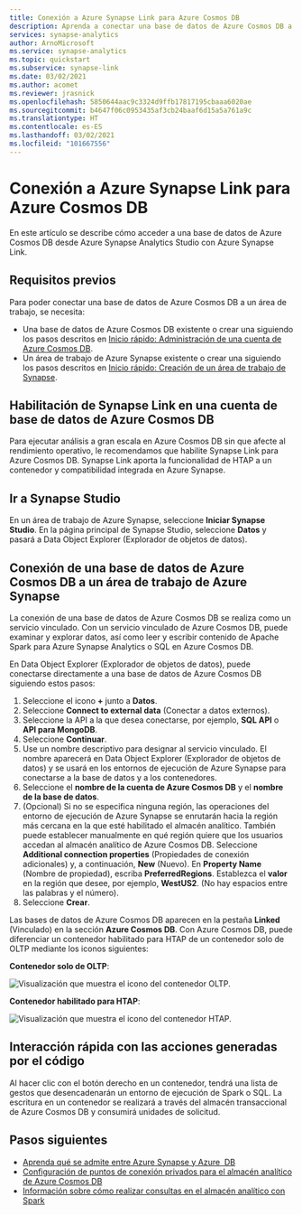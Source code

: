 ```yaml
---
title: Conexión a Azure Synapse Link para Azure Cosmos DB
description: Aprenda a conectar una base de datos de Azure Cosmos DB a un área de trabajo de Synapse con Azure Synapse Link.
services: synapse-analytics
author: ArnoMicrosoft
ms.service: synapse-analytics
ms.topic: quickstart
ms.subservice: synapse-link
ms.date: 03/02/2021
ms.author: acomet
ms.reviewer: jrasnick
ms.openlocfilehash: 5850644aac9c3324d9ffb17817195cbaaa6020ae
ms.sourcegitcommit: b4647f06c0953435af3cb24baaf6d15a5a761a9c
ms.translationtype: HT
ms.contentlocale: es-ES
ms.lasthandoff: 03/02/2021
ms.locfileid: "101667556"
---
```

# <a name="connect-to-azure-synapse-link-for-azure-cosmos-db"></a>Conexión a Azure Synapse Link para Azure Cosmos DB

En este artículo se describe cómo acceder a una base de datos de Azure Cosmos DB desde Azure Synapse Analytics Studio con Azure Synapse Link.

## <a name="prerequisites"></a>Requisitos previos

Para poder conectar una base de datos de Azure Cosmos DB a un área de trabajo, se necesita:

* Una base de datos de Azure Cosmos DB existente o crear una siguiendo los pasos descritos en [Inicio rápido: Administración de una cuenta de Azure Cosmos DB](../../cosmos-db/how-to-manage-database-account.md).
* Un área de trabajo de Azure Synapse existente o crear una siguiendo los pasos descritos en [Inicio rápido: Creación de un área de trabajo de Synapse](../quickstart-create-workspace.md).

## <a name="enable-synapse-link-on-an-azure-cosmos-db-database-account"></a>Habilitación de Synapse Link en una cuenta de base de datos de Azure Cosmos DB

Para ejecutar análisis a gran escala en Azure Cosmos DB sin que afecte al rendimiento operativo, le recomendamos que habilite Synapse Link para Azure Cosmos DB. Synapse Link aporta la funcionalidad de HTAP a un contenedor y compatibilidad integrada en Azure Synapse.

## <a name="go-to-synapse-studio"></a>Ir a Synapse Studio

En un área de trabajo de Azure Synapse, seleccione **Iniciar Synapse Studio**. En la página principal de Synapse Studio, seleccione **Datos** y pasará a Data Object Explorer (Explorador de objetos de datos).

## <a name="connect-an-azure-cosmos-db-database-to-an-azure-synapse-workspace"></a>Conexión de una base de datos de Azure Cosmos DB a un área de trabajo de Azure Synapse

La conexión de una base de datos de Azure Cosmos DB se realiza como un servicio vinculado. Con un servicio vinculado de Azure Cosmos DB, puede examinar y explorar datos, así como leer y escribir contenido de Apache Spark para Azure Synapse Analytics o SQL en Azure Cosmos DB.

En Data Object Explorer (Explorador de objetos de datos), puede conectarse directamente a una base de datos de Azure Cosmos DB siguiendo estos pasos:

1. Seleccione el icono **+** junto a **Datos**.
1. Seleccione **Connect to external data** (Conectar a datos externos).
1. Seleccione la API a la que desea conectarse, por ejemplo, **SQL API** o **API para MongoDB**.
1. Seleccione **Continuar**.
1. Use un nombre descriptivo para designar al servicio vinculado. El nombre aparecerá en Data Object Explorer (Explorador de objetos de datos) y se usará en los entornos de ejecución de Azure Synapse para conectarse a la base de datos y a los contenedores.
1. Seleccione el **nombre de la cuenta de Azure Cosmos DB** y el **nombre de la base de datos**.
1. (Opcional) Si no se especifica ninguna región, las operaciones del entorno de ejecución de Azure Synapse se enrutarán hacia la región más cercana en la que esté habilitado el almacén analítico. También puede establecer manualmente en qué región quiere que los usuarios accedan al almacén analítico de Azure Cosmos DB. Seleccione **Additional connection properties** (Propiedades de conexión adicionales) y, a continuación, **New** (Nuevo). En **Property Name** (Nombre de propiedad), escriba **PreferredRegions**. Establezca el **valor** en la región que desee, por ejemplo, **WestUS2**. (No hay espacios entre las palabras y el número).
1. Seleccione **Crear**.

Las bases de datos de Azure Cosmos DB aparecen en la pestaña **Linked** (Vinculado) en la sección **Azure Cosmos DB**. Con Azure Cosmos DB, puede diferenciar un contenedor habilitado para HTAP de un contenedor solo de OLTP mediante los iconos siguientes:

**Contenedor solo de OLTP**:

![Visualización que muestra el icono del contenedor OLTP.](../media/quickstart-connect-synapse-link-cosmosdb/oltp-container.png)

**Contenedor habilitado para HTAP**:

![Visualización que muestra el icono del contenedor HTAP.](../media/quickstart-connect-synapse-link-cosmosdb/htap-container.png)

## <a name="quickly-interact-with-code-generated-actions"></a>Interacción rápida con las acciones generadas por el código

Al hacer clic con el botón derecho en un contenedor, tendrá una lista de gestos que desencadenarán un entorno de ejecución de Spark o SQL. La escritura en un contenedor se realizará a través del almacén transaccional de Azure Cosmos DB y consumirá unidades de solicitud.  

## <a name="next-steps"></a>Pasos siguientes

* [Aprenda qué se admite entre Azure Synapse y Azure  DB](./concept-synapse-link-cosmos-db-support.md)
* [Configuración de puntos de conexión privados para el almacén analítico de Azure Cosmos DB](../cosmos-db/analytical-store-private-endpoints.md)
* [Información sobre cómo realizar consultas en el almacén analítico con Spark](./how-to-query-analytical-store-spark.md)